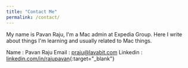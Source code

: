 ```yaml
---
title: "Contact Me"
permalink: /contact/
---
```


My name is Pavan Raju, I'm a Mac admin at Expedia Group. Here I write about things I'm learning and usually related to Mac things.

Name : Pavan Raju
Email : praju@lavabit.com
Linkedin : [linkedin.com/in/rajupavan][Linkedin-page]{:target="_blank"}


[Linkedin-page]: https://www.linkedin.com/in/rajupavan/
